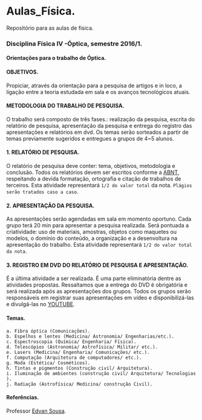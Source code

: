 # Aulas_Física.
Repositório para as aulas de física. 
### Disciplina Física IV -Óptica, semestre 2016/1.
#### Orientações para o trabalho de Óptica. 
 
#### OBJETIVOS.
Propiciar, através da orientação para a pesquisa de artigos e in loco, a ligação entre a teoria estudada em sala e os avanços tecnológicos atuais.

#### METODOLOGIA DO TRABALHO DE PESQUISA.
O trabalho será composto de três fases.: realização da pesquisa, escrita do relatório de pesquisa, apresentação da pesquisa e entrega do registro das apresentações e relatórios em dvd. Os temas serão sorteados a partir de temas previamente sugeridos e entregues a grupos de 4~5 alunos. 

#### 1. RELATÓRIO DE PESQUISA.
O relatório de pesquisa deve conter: tema, objetivos, metodologia e conclusão. Todos os relatórios devem ser escritos conforme a [ABNT](http://www.abnt.org.br/), respeitando a devida formatação, ortografia e citação de trabalhos de terceiros. Esta atividade representará `1/2 do valor total` da nota. `Plágios serão tratados caso a caso`.

#### 2. APRESENTAÇÃO DA PESQUISA. 
As apresentações serão agendadas em sala em momento oportuno. Cada grupo terá 20 min para apresentar a pesquisa realizada. Será pontuada a criatividade: uso de materiais, amostras, objetos como maquetes ou modelos, o domínio do conteúdo, a organização e a desenvoltura na apresentação do trabalho. Esta atividade representará `1/2 do valor total da nota`.

#### 3. REGISTRO EM DVD DO RELATÓRIO DE PESQUISA E APRESENTAÇÃO. 
É a última atividade a ser realizada. É uma parte eliminatória dentre as atividades propostas. Ressaltamos que a entrega do DVD é obrigatória e será realizada após as apresentações dos grupos. Todos os grupos serão responsáveis em registrar suas apresentações em vídeo e disponibilizá-las e divulgá-las no [YOUTUBE](https://www.youtube.com/).

#### Temas.
    a. Fibra óptica (Comunicações).
    b. Espelhos e lentes (Medicina/ Astronomia/ Engenharias/etc.).
    c. Espectroscopia (Química/ Engenharia/ Física).
    d. Telescópios (Astronomia/ Astrofísica/ Militar/ etc.).
    e. Lasers (Medicina/ Engenharia/ Comunicações/ etc.).
    f. Computação (Arquitetura de computadores/ etc.).
    g. Moda (Estética/ Cosméticos).
    h. Tintas e pigmentos (Construção civil/ Arquitetura).
    i. Iluminação de ambientes (construção civil/ Arquitetura/ Tecnologias ).
    j. Radiação (Astrofísica/ Medicina/ construção Civil).
    
#### Referências.
Professor [Edvan Sousa](https://about.me/edvansousa).
